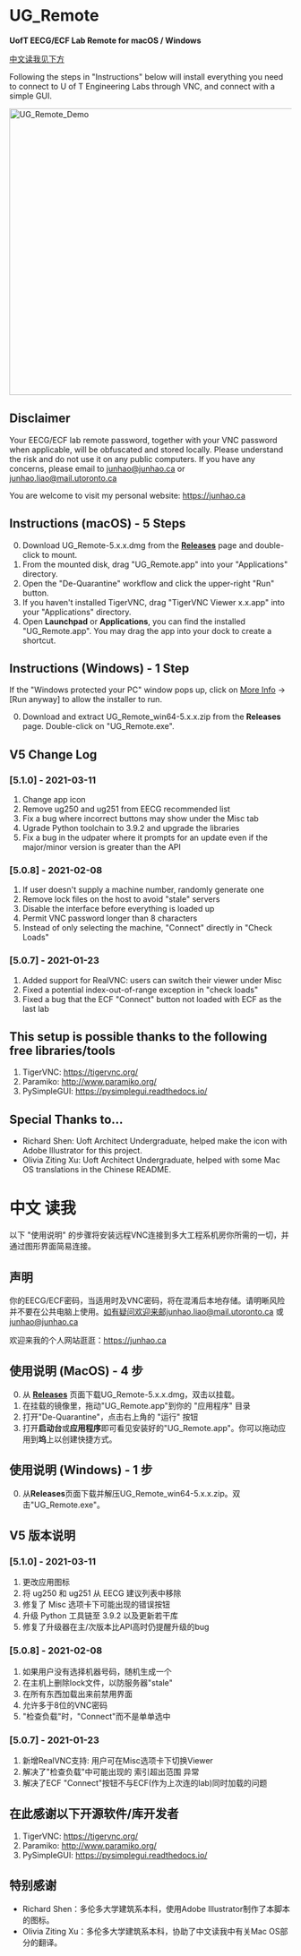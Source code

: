 # UG_Remote

**UofT EECG/ECF Lab Remote for macOS / Windows**

[中文读我见下方](https://github.com/junhaoliao/UG_Remote#中文-读我)

Following the steps in "Instructions" below will install everything you need to connect to U of T Engineering Labs
through VNC, and connect with a simple GUI.

<img width=512 alt="UG_Remote_Demo" src="https://github.com/junhaoliao/UG_Remote/blob/main/demo/UG_Remote_demo.png?raw=true">

## Disclaimer

Your EECG/ECF lab remote password, together with your VNC password when applicable, will be obfuscated and stored
locally. Please understand the risk and do not use it on any public computers. If you have any concerns, please email to
junhao@junhao.ca or junhao.liao@mail.utoronto.ca

You are welcome to visit my personal website: https://junhao.ca

## Instructions (macOS) - 5 Steps

0. Download UG_Remote-5.x.x.dmg from the [**Releases**](https://github.com/junhaoliao/UG_Remote/releases) page and
   double-click to mount.
1. From the mounted disk, drag "UG_Remote.app" into your "Applications" directory.
2. Open the "De-Quarantine" workflow and click the upper-right "Run" button.
3. If you haven't installed TigerVNC, drag "TigerVNC Viewer x.x.app" into your "Applications" directory.
4. Open **Launchpad** or **Applications**, you can find the installed "UG_Remote.app". You may drag the app into your
   dock to create a shortcut.

## Instructions (Windows) - 1 Step

If the "Windows protected your PC" window pops up, click on <ins>More Info</ins> -> [Run anyway] to allow the installer
to run.

0. Download and extract UG_Remote_win64-5.x.x.zip from the **Releases** page. Double-click on "UG_Remote.exe".

## V5 Change Log
### [5.1.0] - 2021-03-11
1. Change app icon
2. Remove ug250 and ug251 from EECG recommended list
3. Fix a bug where incorrect buttons may show under the Misc tab
4. Ugrade Python toolchain to 3.9.2 and upgrade the libraries
5. Fix a bug in the udpater where it prompts for an update even if the major/minor version is greater than the API

### [5.0.8] - 2021-02-08
1. If user doesn't supply a machine number, randomly generate one
2. Remove lock files on the host to avoid "stale" servers
3. Disable the interface before everything is loaded up
4. Permit VNC password longer than 8 characters
5. Instead of only selecting the machine, "Connect" directly in "Check Loads"

### [5.0.7] - 2021-01-23
1. Added support for RealVNC: users can switch their viewer under Misc
2. Fixed a potential index-out-of-range exception in "check loads"
3. Fixed a bug that the ECF "Connect" button not loaded with ECF as the last lab


## This setup is possible thanks to the following free libraries/tools

1. TigerVNC: https://tigervnc.org/
2. Paramiko: http://www.paramiko.org/
3. PySimpleGUI: https://pysimplegui.readthedocs.io/

## Special Thanks to...

- Richard Shen: Uoft Architect Undergraduate, helped make the icon with Adobe Illustrator for this project.
- Olivia Ziting Xu: Uoft Architect Undergraduate, helped with some Mac OS translations in the Chinese README.

# 中文 读我

以下 "使用说明" 的步骤将安装远程VNC连接到多大工程系机房你所需的一切，并通过图形界面简易连接。

## 声明

你的EECG/ECF密码，当适用时及VNC密码，将在混淆后本地存储。请明晰风险并不要在公共电脑上使用。如有疑问欢迎来邮junhao.liao@mail.utoronto.ca 或 junhao@junhao.ca

欢迎来我的个人网站逛逛：https://junhao.ca

## 使用说明 (MacOS) - 4 步

0. 从 [**Releases**](https://github.com/junhaoliao/UG_Remote/releases) 页面下载UG_Remote-5.x.x.dmg，双击以挂载。
1. 在挂载的镜像里，拖动"UG_Remote.app"到你的 "应用程序" 目录
2. 打开"De-Quarantine"，点击右上角的 "运行" 按钮
3. 打开**启动台**或**应用程序**即可看见安装好的"UG_Remote.app"。你可以拖动应用到**坞**上以创建快捷方式。

## 使用说明 (Windows) - 1 步

0. 从**Releases**页面下载并解压UG_Remote_win64-5.x.x.zip。双击"UG_Remote.exe"。

## V5 版本说明
### [5.1.0] - 2021-03-11
1. 更改应用图标
2. 将 ug250 和 ug251 从 EECG 建议列表中移除
3. 修复了 Misc 选项卡下可能出现的错误按钮
4. 升级 Python 工具链至 3.9.2 以及更新若干库
5. 修复了升级器在主/次版本比API高时仍提醒升级的bug

### [5.0.8] - 2021-02-08
1. 如果用户没有选择机器号码，随机生成一个
2. 在主机上删除lock文件，以防服务器"stale"
3. 在所有东西加载出来前禁用界面
4. 允许多于8位的VNC密码
5. "检查负载"时，"Connect"而不是单单选中

### [5.0.7] - 2021-01-23
1. 新增RealVNC支持: 用户可在Misc选项卡下切换Viewer
2. 解决了"检查负载"中可能出现的 索引超出范围 异常
3. 解决了ECF "Connect"按钮不与ECF(作为上次连的lab)同时加载的问题


## 在此感谢以下开源软件/库开发者

1. TigerVNC: https://tigervnc.org/
2. Paramiko: http://www.paramiko.org/
3. PySimpleGUI: https://pysimplegui.readthedocs.io/

## 特别感谢

- Richard Shen：多伦多大学建筑系本科，使用Adobe Illustrator制作了本脚本的图标。
- Olivia Ziting Xu：多伦多大学建筑系本科，协助了中文读我中有关Mac OS部分的翻译。
